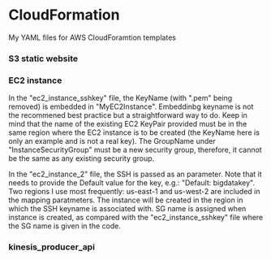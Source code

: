 # CloudFormation
My YAML files for AWS CloudForamtion templates

### S3 static website

### EC2 instance
In the "ec2_instance_sshkey" file, the KeyName (with ".pem" being removed) is embedded in "MyEC2Instance". Embeddinbg keyname is not the recommened best practice but a straightforward way to do. Keep in mind that the name of the existing EC2 KeyPair provided must be in the same region where the EC2 instance is to be created (the KeyName here is only an example and is not a real key).
The GroupName under "InstanceSecurityGroup" must be a new security group, therefore, it cannot be the same as any existing security group.

In the "ec2_instance_2" file, the SSH is passed as an parameter. Note that it needs to provide the Default value for the key, e.g.: "Default: bigdatakey". Two regions I use most frequently: us-east-1 and us-west-2 are included in the mapping paratmeters. The instance will be created in the region in which the SSH keyname is associated with. SG name is assigned when instance is created, as compared with the "ec2_instance_sshkey" file where the SG name is given in the code. 

### kinesis_producer_api
